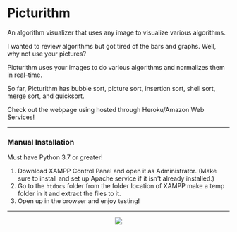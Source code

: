 # Picturithm
An algorithm visualizer that uses any image to visualize various algorithms. 


I wanted to review algorithms but got tired of the bars and graphs. Well, why not use your pictures?

Picturithm uses your images to do various algorithms and normalizes them in real-time.

So far, Picturithm has bubble sort, picture sort, insertion sort, shell sort, merge sort, and quicksort.

Check out the webpage using hosted through Heroku/Amazon Web Services!

<hr>

<h3> Manual Installation </h3>

Must have Python 3.7 or greater! 

1) Download XAMPP Control Panel and open it as Administrator. (Make sure to install and set up Apache service if it isn't already installed.)
2) Go to the `htdocs` folder from the folder location of XAMPP make a temp folder in it and extract the files to it.
3) Open up in the browser and enjoy testing!

<hr>


<p align='center'>
<img src='https://i.imgur.com/MisXjJE.png'>
</p>
